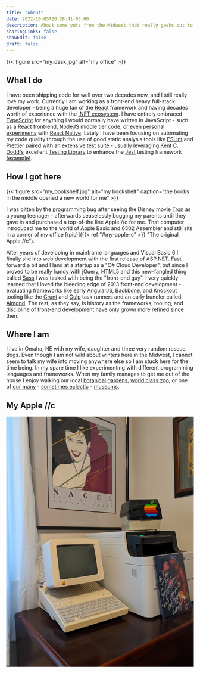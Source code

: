 ```yaml
---
title: "About"
date: 2022-10-05T20:28:41-05:00
description: About some yutz from the Midwest that really geeks out to computers and front-end development
sharingLinks: false
showEdit: false
draft: false
---
```


{{< figure src="my_desk.jpg" alt="my office" >}}

## What I do

I have been shipping code for well over two decades now, and I still really love my work.  Currently I am working as a
front-end heavy full-stack developer - being a huge fan of the [React][react] framework and having decades worth of
experience with the [.NET ecosystem][dn]. I have entirely embraced [TypeScript][ts] for anything I would normally have
written in JavaScript - such as a React front-end, [NodeJS][nodejs] middle tier code, or even [personal experiments][rnx]
with [React Native][rn]. Lately I have been focusing on automating my code quality through the use of good static
analysis tools like [ESLint][esl] and [Prettier][pret] paired with an extensive test suite - usually leveraging
[Kent C. Dodd's][kcd] excellent [Testing Library][testl] to enhance the [Jest][jest] testing framework
[(example)][mycrypto].

## How I got here

{{< figure src="my_bookshelf.jpg" alt="my bookshelf" caption="the books in the middle opened a new world for me" >}}

I was bitten by the programming bug after seeing the Disney movie [Tron][tron] as a young teenager - afterwards
ceaselessly bugging my parents until they gave in and purchased a top-of-the line Apple //c for me.
That computer introduced me to the world of Apple Basic and 6502 Assembler and still sits in a corner of my office
[(pic)]({{< ref "#my-apple-c" >}} "The original Apple //c").

After years of developing in mainframe languages and Visual Basic 6 I finally slid into web development with the first
release of ASP.NET. Fast forward a bit and I land at a startup as a "C# Cloud Developer", but since I proved to be really
handy with jQuery, HTML5 and this new-fangled thing called [Sass][sass] I was tasked with being the "front-end guy". I
very quickly learned that I loved the bleeding edge of 2013 front-end development - evaluating frameworks like early
[AngularJS][ng], [Backbone][bb], and [Knockout][ko] tooling like the [Grunt][grunt] and [Gulp][gulp] task runners and an
early bundler called [Almond][almond]. The rest, as they say, is history as the frameworks, tooling, and discipline of
front-end development have only grown more refined since then.

## Where I am

I live in Omaha, NE with my wife, daughter and three very random rescue dogs. Even though I am not wild about winters
here in the Midwest, I cannot seem to talk my wife into moving anywhere else so I am stuck here for the time being. In
my spare time I like experimenting with different programming languages and frameworks. When my family manages to get me
out of the house I enjoy walking our local [botanical gardens][laur], [world class zoo][hdz], or one of [our many][dur] -
[sometimes eclectic][shd] - [museums][jos].

## My Apple //c

![My Apple //c](the_2c.jpg "Jurassic PC in her native environment")

[dn]: https://dotnet.microsoft.com/en-us/ "Microsoft's cross-platform development framework"
[react]: https://reactjs.org/ 'A component based JavaScript library for building user interfaces'
[rn]: https://reactnative.dev/ 'Create native apps for Android and iOS using React'
[rnx]: https://github.com/code-chimp/MealsToGoSimplified 'Workshopping TypeScript for React-Native development'
[ts]: https://www.typescriptlang.org/ 'A superset of modern JavaScript with type safety as a focus'
[esl]: https://eslint.org/ 'A pluggable linting utility for early identification of problems in your code'
[pret]: https://prettier.io/ 'An opinionated code formatter'
[jest]: https://jestjs.io/ 'JavaScript test framework'
[testl]: https://testing-library.com/ 'Utilities to aid in UI testing'
[kcd]: https://kentcdodds.com/ 'Educator, blogger, extreme sports enthusiast'
[nodejs]: https://nodejs.org/en/ 'Cross-platform JavaScript runtime environment'
[tron]: https://en.wikipedia.org/wiki/Tron '1982 sci-fi movies starring Jeff Bridges, Bruce Boxleitner, and Cindy Morgan'
[mycrypto]: https://github.com/code-chimp/cryptochain 'Personal exploration of blockchain concepts prototyped in NodeJS + React'
[hdz]: https://www.omahazoo.com/ "Omaha's Henry Doorly Zoo and Aquarium"
[laur]: https://lauritzengardens.org/ 'Lauritzen Gardens are a botanical gardens and arboretum located in Omaha, NE'
[dur]: https://durhammuseum.org/ "The Durham Museum. Making its home in one of Omaha's most unique treasures, Union Station"
[jos]: https://joslyn.org/ 'The Joslyn Art Museum is the principal fine arts museum in the state of Nebraska'
[shd]: https://www.museumofshadows.com/ 'Museum full of over 3000 verified Haunted Artifacts, Voted Worlds Most Haunted Museum'
[sass]: https://sass-lang.com/ 'Syntactically Awesome Style Sheets'
[bb]: https://backbonejs.org/ 'early framework to give structure to JavaScript heavy front-end applications'
[ko]: https://knockoutjs.com/ 'JavaScript MVVM library for dynamic UIs'
[ng]: https://angularjs.org/ 'a toolset for building the framework most suited to your application development'
[grunt]: https://gruntjs.com/ 'JavaScript task runner'
[gulp]: https://gulpjs.com/ 'JavaScript toolkit and task runner'
[almond]: https://github.com/requirejs/almond 'bundle javascript written with RequireJS'
